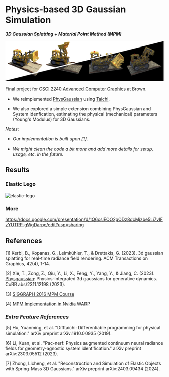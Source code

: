# Physics-based 3D Gaussian Simulation
***3D Gaussian Splatting + Material Point Method (MPM)***

![Pre Marketing Cover](RizzGaussians_elastic_lego.png)

Final project for [CSCI 2240 Advanced Computer Graphics](https://cs2240.graphics/) at Brown. 

<!-- *Contributions*:  -->
- We reimplemented [PhysGaussian](https://xpandora.github.io/PhysGaussian/) using [Taichi](https://www.taichi-lang.org/). 

- We also explored a simple extension combining PhysGaussian and System Idenfication, estimating the physical (mechanical) parameters (Young's Modulus) for 3D Gaussians. 

*Notes*: 
- *Our implementation is built upon [1].*

- *We might clean the code a bit more and add more details for setup, usage, etc. in the future.* 

<!-- 
## Setup
Please refer to the [PhysGaussian's repo](https://xpandora.github.io/PhysGaussian/) for environment setup instructions.

## Data
Some example 3D Gaussian models are in the  `models` folder. You can train more examples by yourself, or get some pre-trained models from [here](https://github.com/graphdeco-inria/gaussian-splatting).

- If you are on Linux, please follow the [3D Gaussian Splatting's instructions](https://github.com/graphdeco-inria/gaussian-splatting) to install and run the viewer.

- If you are on Windows, modify the below command to view the scene or object
    ```
    .\viewers\bin\SIBR_gaussianViewer_app -m models\mic --iteration 3000
    ```

## Usage
To run the current version of this code, modify the below command
```
python main.py --config_path configs/lego.json --output_path outputs/lego_debug 
```
To save the intermediate gaussian cloud and visualize the ellipsoids, 
```
python main.py --config_path configs/lego.json --output_path outputs/lego_debug --save_pcd --save_pcd_interval 10
``` -->

## Results

### Elastic Lego
![elastic-lego](outputs/lego_elastic/simulated.gif)

### More
https://docs.google.com/presentation/d/1Q6cslEOO2gODz8dcMjzbe5Li7vIFzYUTRP-gWgDarpc/edit?usp=sharing


<!-- ## Extra Features -->

## References
[1] Kerbl, B., Kopanas, G., Leimkühler, T., & Drettakis, G. (2023). 3d gaussian splatting for real-time radiance field rendering. ACM Transactions on Graphics, 42(4), 1-14.

[2] Xie, T., Zong, Z., Qiu, Y., Li, X., Feng, Y., Yang, Y., & Jiang, C. (2023). [Physgaussian](https://github.com/XPandora/PhysGaussian/): Physics-integrated 3d gaussians for generative dynamics. CoRR abs/2311.12198 (2023).

[3] [SIGGRAPH 2016 MPM Course](https://www.math.ucla.edu/~cffjiang/research/mpmcourse/mpmcourse.pdf)

[4] [MPM Implementation in Nvidia WARP](https://github.com/zeshunzong/warp-mpm)

### *Extra Feature References*

[5] Hu, Yuanming, et al. "Difftaichi: Differentiable programming for physical simulation." arXiv preprint arXiv:1910.00935 (2019).

[6] Li, Xuan, et al. "Pac-nerf: Physics augmented continuum neural radiance fields for geometry-agnostic system identification." arXiv preprint arXiv:2303.05512 (2023).

[7] Zhong, Licheng, et al. "Reconstruction and Simulation of Elastic Objects with Spring-Mass 3D Gaussians." arXiv preprint arXiv:2403.09434 (2024).
